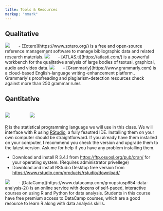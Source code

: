 ```yaml
---
title: Tools & Resources
markup: "mmark"
---
```


## Qualitative

<img src="https://www.zotero.org/static/images/bs4theme/zotero-logo.1519312231.svg" style="max-width:15%;min-width:40px;" >
- 
[Zotero](https://www.zotero.org/) is a free and open-source reference management software to manage bibliographic data and related research materials.


<img src="https://atlasti.com/assets/logo18_1.svg" style="max-width:15%;min-width:40px;" >
- 
[ATLAS.ti](https://atlasti.com/) is a powerful workbench for the qualitative analysis of large bodies of textual, graphical, audio and video data.

<img src="https://static.grammarly.com/assets/files/997ea3a3690bda688b2a6d7407bb5eb9/logo.svg" style="max-width:15%;min-width:40px;" >
- 
[Grammarly](https://www.grammarly.com) is a cloud-based English-language writing-enhancement platform.. Grammarly's proofreading and plagiarism-detection resources check against more than 250 grammar rules
 

## Qantitative

<img src="https://journal.r-project.org/RLogo.png" style="max-width:10px;min-width:15%;" > <img src="https://www.rstudio.com/wp-content/uploads/2016/09/RStudio-Logo-Blue-Gray-250.png" style="max-width:15%;min-width:40px;" >
- 
[R](https://cran.r-project.org) is the statistical programming language we will use in this class. We will interface with R using [RStudio](https://www.rstudio.com), a fully feautred IDE. Installing them on your own computer should be straightforward. If you already have them installed on your computer, I recommend you check the version and upgrade them to the latest version. Ask me for help if you have any problem installing them.

- Download and install R 3.4.1 from https://ftp.osuosl.org/pub/cran/ for your operating system. (Requires administrator privellege)
- Download and install RStudio Desktop free version from https://www.rstudio.com/products/rstudio/download/


<img src="https://campus.datacamp.com/static/media/logo-full-color.018b48cc.svg" style="max-width:15%;min-width:40px;" >
- 
[DataCamp](https://www.datacamp.com/groups/usp654-data-analysis-2/) is an online service with dozens of self-paced, interactive courses on using R and Python for data analysis. Students in this course have free premium access to DataCamp courses, which are a good resource to learn R along with data analysis skills.
